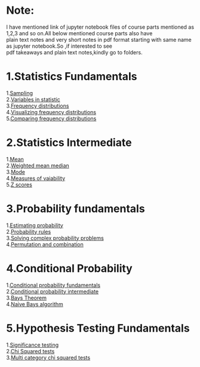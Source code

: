 # Note:
 I have mentioned link of jupyter notebook files of course parts mentioned as 1,2,3 and so on.All below mentioned course parts also have</br>
 plain text notes and very short notes in pdf format starting with same name as jupyter notebook.So ,if interested to see</br> 
 pdf takeaways and plain text notes,kindly go to folders.

# 1.Statistics Fundamentals

1.[Sampling](https://github.com/AnshuTrivedi/Data-Scientist-In-Python/blob/master/Step%205_Probability%20and%20Statistics/1.statistics_fundamentals/1.sampling.txt)</br>
2.[Variables in statistic](https://github.com/AnshuTrivedi/Data-Scientist-In-Python/blob/master/Step%205_Probability%20and%20Statistics/1.statistics_fundamentals/2.variables_in_statistic.txt)</br>
3.[Frequency distributions](https://github.com/AnshuTrivedi/Data-Scientist-In-Python/blob/master/Step%205_Probability%20and%20Statistics/1.statistics_fundamentals/3.frequency_distributions.txt)</br>
4.[Visualizing frequency distributions](https://github.com/AnshuTrivedi/Data-Scientist-In-Python/blob/master/Step%205_Probability%20and%20Statistics/1.statistics_fundamentals/4.visualizing_freq_distributions.txt)</br>
5.[Comparing frequency distributions](https://github.com/AnshuTrivedi/Data-Scientist-In-Python/blob/master/Step%205_Probability%20and%20Statistics/1.statistics_fundamentals/5.comparing_freq_distributions.txt)</br>

# 2.Statistics Intermediate

1.[Mean](https://github.com/AnshuTrivedi/Data-Scientist-In-Python/blob/master/Step%205_Probability%20and%20Statistics/2.Statistics_Intermediate/1.mean.txt)</br>
2.[Weighted mean median](https://github.com/AnshuTrivedi/Data-Scientist-In-Python/blob/master/Step%205_Probability%20and%20Statistics/2.Statistics_Intermediate/2.weighted_mean_median.txt)</br>
3.[Mode](https://github.com/AnshuTrivedi/Data-Scientist-In-Python/blob/master/Step%205_Probability%20and%20Statistics/2.Statistics_Intermediate/3.mode.txt)</br>
4.[Measures of vaiability](https://github.com/AnshuTrivedi/Data-Scientist-In-Python/blob/master/Step%205_Probability%20and%20Statistics/2.Statistics_Intermediate/4.measures_of_variability.txt)</br>
5.[Z scores](https://github.com/AnshuTrivedi/Data-Scientist-In-Python/blob/master/Step%205_Probability%20and%20Statistics/2.Statistics_Intermediate/5.Z-scores.ipynb)</br>

# 3.Probability fundamentals

1.[Estimating probability](https://github.com/AnshuTrivedi/Data-Scientist-In-Python/blob/master/Step%205_Probability%20and%20Statistics/3.Probability_Fundamentals/1.estimating_probabilitiy.txt)</br>
2.[Probability rules](https://github.com/AnshuTrivedi/Data-Scientist-In-Python/blob/master/Step%205_Probability%20and%20Statistics/3.Probability_Fundamentals/2.probability_rules.txt)</br>
3.[Solving complex probability problems](https://github.com/AnshuTrivedi/Data-Scientist-In-Python/blob/master/Step%205_Probability%20and%20Statistics/3.Probability_Fundamentals/3.solving_complex_probability_problems.txt)</br>
4.[Permutation and combination](https://github.com/AnshuTrivedi/Data-Scientist-In-Python/blob/master/Step%205_Probability%20and%20Statistics/3.Probability_Fundamentals/4.permutation_and_combination.txt)</br>

# 4.Conditional Probability

1.[Conditional probability fundamentals](https://github.com/AnshuTrivedi/Data-Scientist-In-Python/blob/master/Step%205_Probability%20and%20Statistics/4.Conditional_probability/1.conditional_probability_fundamentals.txt)</br>
2.[Conditional probability intermediate](https://github.com/AnshuTrivedi/Data-Scientist-In-Python/blob/master/Step%205_Probability%20and%20Statistics/4.Conditional_probability/2.conditional_probability_intermediate.txt)</br>
3.[Bays Theorem](https://github.com/AnshuTrivedi/Data-Scientist-In-Python/blob/master/Step%205_Probability%20and%20Statistics/4.Conditional_probability/3.Bays_Theorem.txt)</br>
4.[Naive Bays algorithm](https://github.com/AnshuTrivedi/Data-Scientist-In-Python/blob/master/Step%205_Probability%20and%20Statistics/4.Conditional_probability/4.The%20Naive%20Bayes%20Algorithm.ipynb)</br>

# 5.Hypothesis Testing Fundamentals

1.[Significance testing](https://github.com/AnshuTrivedi/Data-Scientist-In-Python/blob/master/Step%205_Probability%20and%20Statistics/5.Hypothesis_Testing_Fundamentals/1.Significance%20Testing.ipynb)</br>
2.[Chi Squared tests](https://github.com/AnshuTrivedi/Data-Scientist-In-Python/blob/master/Step%205_Probability%20and%20Statistics/5.Hypothesis_Testing_Fundamentals/2.Chi-squared%20tests.ipynb)</br>
3.[Multi category chi squared tests](https://github.com/AnshuTrivedi/Data-Scientist-In-Python/blob/master/Step%205_Probability%20and%20Statistics/5.Hypothesis_Testing_Fundamentals/3.Multi%20category%20chi-squared%20tests.ipynb)</br>

